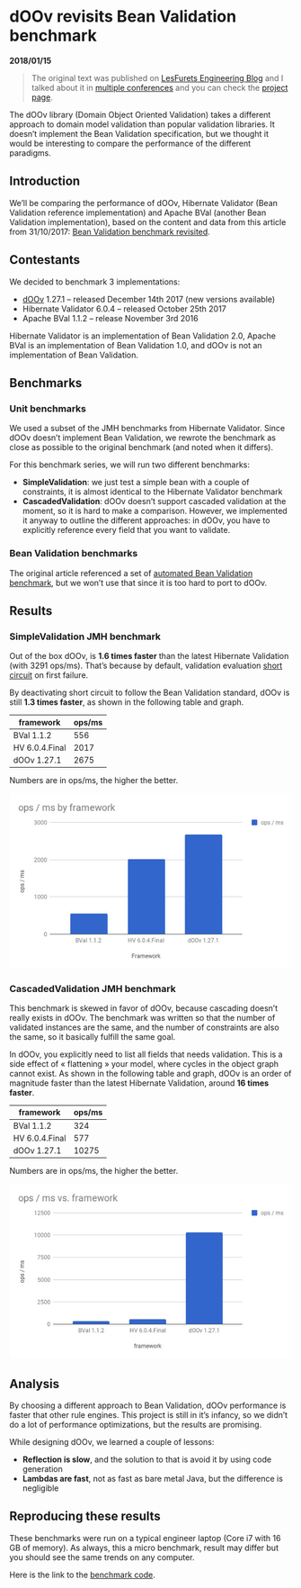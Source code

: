 # dOOv revisits Bean Validation benchmark

**2018/01/15**

> The original text was published on [LesFurets Engineering Blog](https://beastie.lesfurets.com/articles/doov-revisits-bean-validation-benchmark) and I talked about it in [multiple conferences](https://alexandredubreuil.com/conferences/domain-object-oriented-validation-doov) and you can check the [project page](https://alexandredubreuil.com/projects/doov).

The dOOv library (Domain Object Oriented Validation) takes a different approach to domain model validation than popular validation libraries. It doesn’t implement the Bean Validation specification, but we thought it would be interesting to compare the performance of the different paradigms.

## Introduction

We’ll be comparing the performance of dOOv, Hibernate Validator (Bean Validation reference implementation) and Apache BVal (another Bean Validation implementation), based on the content and data from this article from 31/10/2017: [Bean Validation benchmark revisited](http://in.relation.to/2017/10/31/bean-validation-benchmark-revisited).

## Contestants

We decided to benchmark 3 implementations:

- [dOOv](https://doov.io) 1.27.1 – released December 14th 2017 (new versions available)
- Hibernate Validator 6.0.4 – released October 25th 2017
- Apache BVal 1.1.2 – release November 3rd 2016

Hibernate Validator is an implementation of Bean Validation 2.0, Apache BVal is an implementation of Bean Validation 1.0, and dOOv is not an implementation of Bean Validation.

## Benchmarks

### Unit benchmarks

We used a subset of the JMH benchmarks from Hibernate Validator. Since dOOv doesn’t implement Bean Validation, we rewrote the benchmark as close as possible to the original benchmark (and noted when it differs).

For this benchmark series, we will run two different benchmarks:

- **SimpleValidation**: we just test a simple bean with a couple of constraints, it is almost identical to the Hibernate Validator benchmark
- **CascadedValidation**: dOOv doesn’t support cascaded validation at the moment, so it is hard to make a comparison. However, we implemented it anyway to outline the different approaches: in dOOv, you have to explicitly reference every field that you want to validate.

### Bean Validation benchmarks

The original article referenced a set of [automated Bean Validation benchmark](https://github.com/gsmet/beanvalidation-benchmark), but we won’t use that since it is too hard to port to dOOv.

## Results

### SimpleValidation JMH benchmark

Out of the box dOOv, is **1.6 times faster** than the latest Hibernate Validation (with 3291 ops/ms). That’s because by default, validation evaluation [short circuit](https://github.com/doov-io/doov/wiki/Validation-Engine#performance-and-evaluation) on first failure.

By deactivating short circuit to follow the Bean Validation standard, dOOv is still **1.3 times faster**, as shown in the following table and graph.

| framework | ops/ms
| --------- | -----
| BVal 1.1.2 | 556
| HV 6.0.4.Final | 2017
| dOOv 1.27.1 | 2675

Numbers are in ops/ms, the higher the better.

![doov validation benchmark results 01](doov-benchmarks-results-01.jpg)

### CascadedValidation JMH benchmark

This benchmark is skewed in favor of dOOv, because cascading doesn’t really exists in dOOv. The benchmark was written so that the number of validated instances are the same, and the number of constraints are also the same, so it basically fulfill the same goal.

In dOOv, you explicitly need to list all fields that needs validation. This is a side effect of « flattening » your model, where cycles in the object graph cannot exist. As shown in the following table and graph, dOOv is an order of magnitude faster than the latest Hibernate Validation, around **16 times faster**.

| framework | ops/ms
| --------- | ------
| BVal 1.1.2 | 324
| HV 6.0.4.Final | 577
| dOOv 1.27.1 | 10275

Numbers are in ops/ms, the higher the better.

![doov validation benchmark results 02](doov-benchmarks-results-02.jpg)

## Analysis

By choosing a different approach to Bean Validation, dOOv performance is faster that other rule engines. This project is still in it’s infancy, so we didn’t do a lot of performance optimizations, but the results are promising.

While designing dOOv, we learned a couple of lessons:

- **Reflection is slow**, and the solution to that is avoid it by using code generation
- **Lambdas are fast**, not as fast as bare metal Java, but the difference is negligible

## Reproducing these results

These benchmarks were run on a typical engineer laptop (Core i7 with 16 GB of memory). As always, this a micro benchmark, result may differ but you should see the same trends on any computer.

Here is the link to the [benchmark code](https://github.com/doov-io/doov/tree/master/sample/benchmark).

